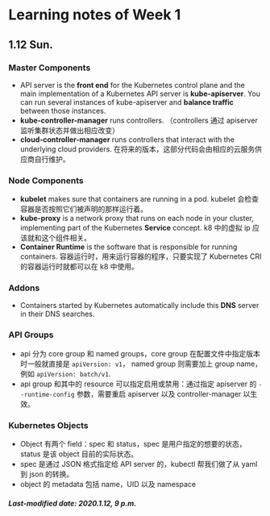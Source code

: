 # Learning notes of Week 1

## 1.12 Sun.

### Master Components

+ API server is the **front end** for the Kubernetes control plane and the main implementation of a Kubernetes API server is **kube-apiserver**. You can run several instances of kube-apiserver and **balance traffic** between those instances.
+ **kube-controller-manager** runs controllers. （controllers 通过 apiserver 监听集群状态并做出相应改变）
+ **cloud-controller-manager** runs controllers that interact with the underlying cloud providers. 在将来的版本，这部分代码会由相应的云服务供应商自行维护。

### Node Components

+ **kubelet** makes sure that containers are running in a pod. kubelet 会检查容器是否按照它们被声明的那样运行着。
+ **kube-proxy** is a network proxy that runs on each node in your cluster, implementing part of the Kubernetes **Service** concept. k8 中的虚拟 ip 应该就和这个组件相关。
+ **Container Runtime** is the software that is responsible for running containers. 容器运行时，用来运行容器的程序，只要实现了 Kubernetes CRI 的容器运行时就都可以在 k8 中使用。

### Addons

+ Containers started by Kubernetes automatically include this **DNS** server in their DNS searches.

### API Groups

+ api 分为 core group 和 named groups，core group 在配置文件中指定版本时一般就直接是 `apiVersion: v1`， named group 则需要加上 group name，例如 `apiVersion: batch/v1`.
+ api group 和其中的 resource 可以指定启用或禁用：通过指定 apiserver 的 `--runtime-config` 参数，需要重启 apiserver 以及 controller-manager 以生效。

### Kubernetes Objects

+ Object 有两个 field：spec 和 status，spec 是用户指定的想要的状态，status 是该 object 目前的实际状态。
+ spec 是通过 JSON 格式指定给 API server 的，kubectl 帮我们做了从 yaml 到 json 的转换。
+ object 的 metadata 包括 name，UID 以及 namespace

##### Last-modified date: 2020.1.12, 9 p.m.